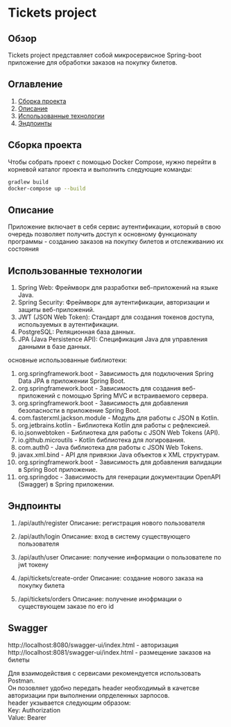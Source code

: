 # Tickets project

## Обзор

Tickets project представляет собой микросервисное Spring-boot приложение для обработки заказов на покупку билетов.

## Оглавление

1. [Сборка проекта](#сборка-проекта)
2. [Описание](#описание)
3. [Использованные технологии](#использованные-технологии)
4. [Эндпоинты](#эндпоинты)

## Сборка проекта

Чтобы собрать проект с помощью Docker Compose, нужно перейти в корневой каталог проекта и выполнить следующие команды:

```bash
gradlew build
docker-compose up --build
```

## Описание
Приложение включает в себя сервис аутентификации,
который в свою очередь позволяет получить доступ к основному функционалу программы - созданию заказов на покупку билетов и отслеживанию их состояния

## Использованные технологии
1) Spring Web: Фреймворк для разработки веб-приложений на языке Java.
2) Spring Security: Фреймворк для аутентификации, авторизации и защиты веб-приложений.
3) JWT (JSON Web Token): Стандарт для создания токенов доступа, используемых в аутентификации.
4) PostgreSQL: Реляционная база данных.
5) JPA (Java Persistence API): Спецификация Java для управления данными в базе данных.


основные использованные библиотеки:
1) org.springframework.boot - Зависимость для подключения Spring Data JPA в приложении Spring Boot.
2) org.springframework.boot - Зависимость для создания веб-приложений с помощью Spring MVC и встраиваемого сервера.
3) org.springframework.boot - Зависимость для добавления безопасности в приложение Spring Boot.
4) com.fasterxml.jackson.module - Модуль для работы с JSON в Kotlin.
5) org.jetbrains.kotlin - Библиотека Kotlin для работы с рефлексией.
6) io.jsonwebtoken - Библиотека для работы с JSON Web Tokens (API).
7) io.github.microutils - Kotlin библиотека для логирования.
8) com.auth0 - Java библиотека для работы с JSON Web Tokens.
9) javax.xml.bind - API для привязки Java объектов к XML структурам.
10) org.springframework.boot - Зависимость для добавления валидации в Spring Boot приложение.
11) org.springdoc - Зависимость для генерации документации OpenAPI (Swagger) в Spring приложении.


## Эндпоинты
1) /api/auth/register
Описание: регистрация нового пользователя

2) /api/auth/login 
Описание: вход в систему существующего пользователя

3) /api/auth/user
Описание: получение информации о пользователе по jwt токену

4) /api/tickets/create-order
   Описание: создание нового заказа на покупку билета

5) /api/tickets/orders
   Описание: получение инофрмации о существующем заказе по его id

## Swagger
http://localhost:8080/swagger-ui/index.html - авторизация  
http://localhost:8081/swagger-ui/index.html - размещение заказов на билеты


Для взаимодействия с сервисами рекомендуется использовать Postman.  
Он позовляет удобно передать header необходимый в качетсве авторизации при выполнении опрделенных зарпосов.  
header укзывается следующим образом:   
Key: Authorization  
Value: Bearer <your jwt token>  